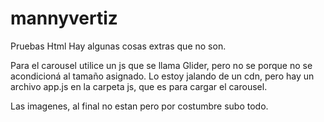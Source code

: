 # mannyvertiz
Pruebas Html
Hay algunas cosas extras que no son.

Para el carousel utilice un js que se llama Glider, pero no se porque no se acondicioná al tamaño asignado.
Lo estoy jalando de un cdn, pero hay un archivo app.js en la carpeta js, que es para cargar el carousel.

Las imagenes, al final no estan pero por costumbre subo todo.


